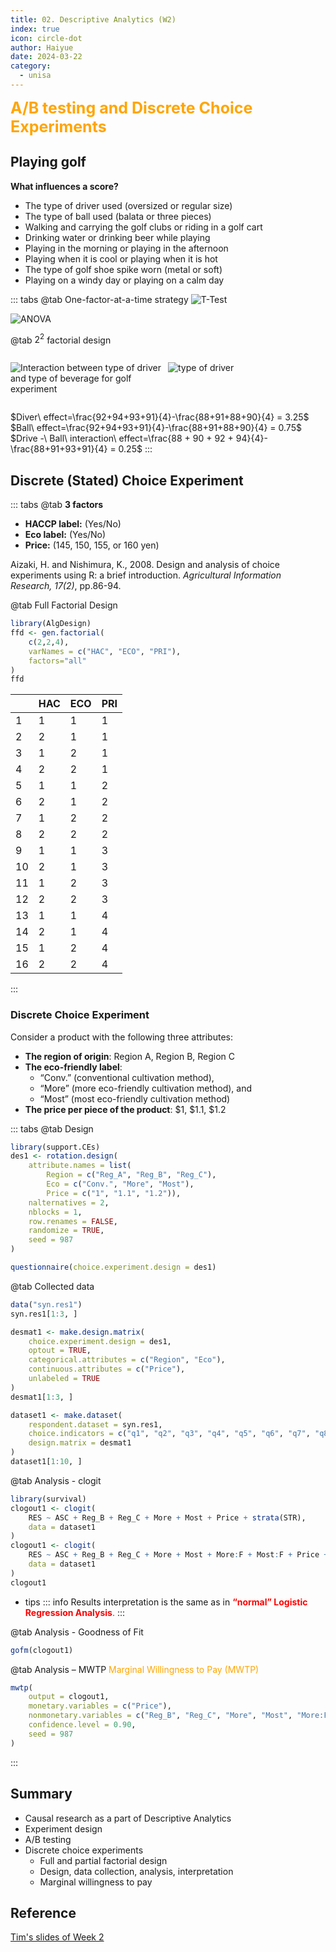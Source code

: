```yaml
---
title: 02. Descriptive Analytics (W2)
index: true
icon: circle-dot
author: Haiyue
date: 2024-03-22
category:
  - unisa
---
```

<span style="color:orange;font-weight:bold;font-size: 25px">A/B testing and Discrete Choice Experiments</span>

## Playing golf 
**What influences a score?**
* The type of driver used (oversized or regular size)
* The type of ball used (balata or three pieces)
* Walking and carrying the golf clubs or riding in a golf cart
* Drinking water or drinking beer while playing
* Playing in the morning or playing in the afternoon
* Playing when it is cool or playing when it is hot
* The type of golf shoe spike worn (metal or soft)
* Playing on a windy day or playing on a calm day

::: tabs
@tab One-factor-at-a-time strategy
![T-Test](/data/unisa/customer_analytic/w2/factor.png)

![ANOVA](/data/unisa/customer_analytic/w2/beverage.png)

@tab $2^2$ factorial design

<div style="display:flex">
<div style="flex:1">

![Interaction between type of driver and type of beverage for golf experiment](/data/unisa/customer_analytic/w2/2factors.png)
</div>
<div style="flex:1">

![type of driver](/data/unisa/customer_analytic/w2/typeofdriver.png)
</div>
</div>

$Diver\ effect=\frac{92+94+93+91}{4}-\frac{88+91+88+90}{4} = 3.25$
$Ball\ effect=\frac{92+94+93+91}{4}-\frac{88+91+88+90}{4} = 0.75$
$Drive -\ Ball\ interaction\ effect=\frac{88 + 90 + 92 + 94}{4}-\frac{88+91+93+91}{4} = 0.25$
:::
## Discrete (Stated) Choice Experiment
::: tabs
@tab **3 factors**
* **HACCP label:** (Yes/No)
* **Eco label:** (Yes/No)
* **Price:** (145, 150, 155, or 160 yen)


Aizaki, H. and Nishimura, K., 2008. Design and analysis of choice experiments using R: a brief introduction. *Agricultural Information Research, 17(2)*, pp.86-94.

@tab Full Factorial Design
``` R
library(AlgDesign)
ffd <- gen.factorial(
    c(2,2,4),
    varNames = c("HAC", "ECO", "PRI"),
    factors="all"
)
ffd
```
|  |HAC |ECO |PRI|
|--|--|--|--|
|1 |  1 |  1 |  1|
|2 |  2 |  1 |  1|
|3 |  1 |  2 |  1|
|4 |  2 |  2 |  1|
|5 |  1 |  1 |  2|
|6 |  2 |  1 |  2|
|7 |  1 |  2 |  2|
|8 |  2 |  2 |  2|
|9 |  1 |  1 |  3|
|10|  2 |  1 |  3|
|11|  1 |  2 |  3|
|12|  2 |  2 |  3|
|13|  1 |  1 |  4|
|14|  2 |  1 |  4|
|15|  1 |  2 |  4|
|16|  2 |  2 |  4|

:::

### Discrete Choice Experiment
Consider a product with the following three attributes:
* **The region of origin**: Region A, Region B, Region C
* **The eco-friendly label**:  
    * “Conv.” (conventional cultivation method), 
    * “More” (more eco-friendly cultivation method), and 
    * “Most”  (most eco-friendly cultivation method)
* **The price per piece of the product**: $1, $1.1, $1.2

::: tabs
@tab Design
``` R
library(support.CEs)
des1 <- rotation.design(
    attribute.names = list(
        Region = c("Reg_A", "Reg_B", "Reg_C"),
        Eco = c("Conv.", "More", "Most"),
        Price = c("1", "1.1", "1.2")),
    nalternatives = 2, 
    nblocks = 1, 
    row.renames = FALSE,
    randomize = TRUE, 
    seed = 987
)

questionnaire(choice.experiment.design = des1)
```

@tab Collected data
``` R
data("syn.res1")
syn.res1[1:3, ]

desmat1 <- make.design.matrix(
    choice.experiment.design = des1,
    optout = TRUE, 
    categorical.attributes = c("Region", "Eco"),
    continuous.attributes = c("Price"), 
    unlabeled = TRUE
)
desmat1[1:3, ]
```

``` R
dataset1 <- make.dataset(
    respondent.dataset = syn.res1,
    choice.indicators = c("q1", "q2", "q3", "q4", "q5", "q6", "q7", "q8", "q9"),
    design.matrix = desmat1
)
dataset1[1:10, ]
```

@tab Analysis - clogit
``` R
library(survival)
clogout1 <- clogit(
    RES ~ ASC + Reg_B + Reg_C + More + Most + Price + strata(STR), 
    data = dataset1
)
clogout1 <- clogit(
    RES ~ ASC + Reg_B + Reg_C + More + Most + More:F + Most:F + Price + strata(STR), 
    data = dataset1
)
clogout1
```
* tips
    ::: info
    Results interpretation is the same as in <span style="color:red">**“normal” Logistic Regression Analysis**.</span>
    :::

@tab Analysis - Goodness of Fit
``` r
gofm(clogout1)
```

@tab Analysis – MWTP
<span style="color:orange">Marginal Willingness to Pay (MWTP)</span>
``` R
mwtp(
    output = clogout1, 
    monetary.variables = c("Price"), 
    nonmonetary.variables = c("Reg_B", "Reg_C", "More", "Most", "More:F", "Most:F"),
    confidence.level = 0.90,
    seed = 987
)

```
:::


## Summary
* Causal research as a part of Descriptive Analytics
* Experiment design
* A/B testing
* Discrete choice experiments
    * Full and partial factorial design
    * Design, data collection, analysis, interpretation
    * Marginal willingness to pay


## Reference
[Tim's slides of Week 2](https://lo.unisa.edu.au/pluginfile.php/4493651/mod_resource/content/2/week_02%20Causal%20research.pptx)